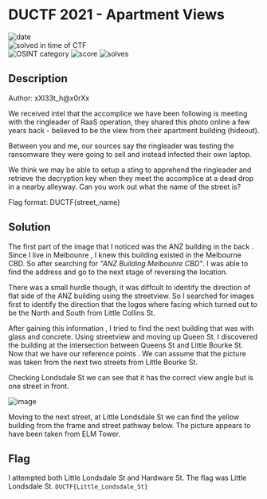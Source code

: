 
# DUCTF 2021 - Apartment Views

![date](https://img.shields.io/badge/date-25.09.2021-brightgreen.svg)  
![solved in time of CTF](https://img.shields.io/badge/solved-in%20time%20of%20CTF-brightgreen.svg)  
![OSINT category](https://img.shields.io/badge/category-osint-lightgrey.svg)
![score](https://img.shields.io/badge/score-100-blue.svg)
![solves](https://img.shields.io/badge/solves-301-brightgreen.svg)

## Description
Author: xXl33t_h@x0rXx

We received intel that the accomplice we have been following is meeting with the ringleader of RaaS operation, they shared this photo online a few years back - believed to be the view from their apartment building (hideout).

Between you and me, our sources say the ringleader was testing the ransomware they were going to sell and instead infected their own laptop.

We think we may be able to setup a sting to apprehend the ringleader and retrieve the decryption key when they meet the accomplice at a dead drop in a nearby alleyway. Can you work out what the name of the street is?

Flag format: DUCTF{street_name}

## Solution

The first part of the image that I noticed was the ANZ building in the back . Since I live in Melbounre , I knew this building existed in the Melbourne CBD. So after searching for *"ANZ Building Melbounre CBD"*. I was able to find the address and go to the next stage of reversing the location.

There was a small hurdle though, it was diffcult to identify the direction of flat side of the ANZ building using the streetview. So I searched for images first to identify the direction that the logos where facing which turned out to be the North and South from Little Collins St.

After gaining this information , I tried to find the next building that was with glass and concrete. Using streetview and moving up Queen St. I discovered the building at the intersection between Queens St and Little Bourke St. Now that we have our reference points . We can assume that the picture was taken from the next two streets from Little Bourke St.


Checking Londsdale St we can see that it has the correct view angle but is one street in front.

![image](https://user-images.githubusercontent.com/17501137/135404572-32ca27ab-a12d-44dd-9379-f0cc25e9e741.png)


Moving to the next street, at Little Londsdale St we can find the yellow building from the frame and street pathway below. The picture appears to have been taken from ELM Tower. 


  
## Flag
  
I attempted both Little Londsdale St and Hardware St. The flag was Little Londsdale St.
``` DUCTF{Little_Londsdale_St} ```
